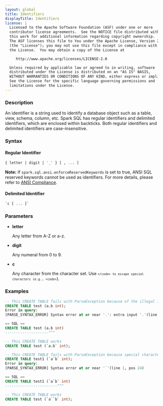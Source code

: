 ```yaml
---
layout: global
title: Identifiers
displayTitle: Identifiers
license: |
  Licensed to the Apache Software Foundation (ASF) under one or more
  contributor license agreements.  See the NOTICE file distributed with
  this work for additional information regarding copyright ownership.
  The ASF licenses this file to You under the Apache License, Version 2.0
  (the "License"); you may not use this file except in compliance with
  the License.  You may obtain a copy of the License at

     http://www.apache.org/licenses/LICENSE-2.0

  Unless required by applicable law or agreed to in writing, software
  distributed under the License is distributed on an "AS IS" BASIS,
  WITHOUT WARRANTIES OR CONDITIONS OF ANY KIND, either express or implied.
  See the License for the specific language governing permissions and
  limitations under the License.
---
```


### Description

An identifier is a string used to identify a database object such as a table, view, schema, column, etc. Spark SQL has regular identifiers and delimited identifiers, which are enclosed within backticks. Both regular identifiers and delimited identifiers are case-insensitive.

### Syntax

#### Regular Identifier

```sql
{ letter | digit | '_' } [ , ... ]
```
**Note:** If `spark.sql.ansi.enforceReservedKeywords` is set to true, ANSI SQL reserved keywords cannot be used as identifiers. For more details, please refer to [ANSI Compliance](sql-ref-ansi-compliance.html).

#### Delimited Identifier

```sql
`c [ ... ]`
```

### Parameters

* **letter**

    Any letter from A-Z or a-z.

* **digit**

    Any numeral from 0 to 9.

* **c**

    Any character from the character set. Use <code>`</code> to escape special characters (e.g., <code>`</code>).

### Examples

```sql
-- This CREATE TABLE fails with ParseException because of the illegal identifier name a.b
CREATE TABLE test (a.b int);
Error in query:
[PARSE_SYNTAX_ERROR] Syntax error at or near '.': extra input '.'(line 1, pos 20)

== SQL ==
CREATE TABLE test (a.b int)
--------------------^^^

-- This CREATE TABLE works
CREATE TABLE test (`a.b` int);

-- This CREATE TABLE fails with ParseException because special character ` is not escaped
CREATE TABLE test1 (`a`b` int);
Error in query:
[PARSE_SYNTAX_ERROR] Syntax error at or near '`'(line 1, pos 24)

== SQL ==
CREATE TABLE test1 (`a`b` int)
------------------------^^^

-- This CREATE TABLE works
CREATE TABLE test (`a``b` int);
```

